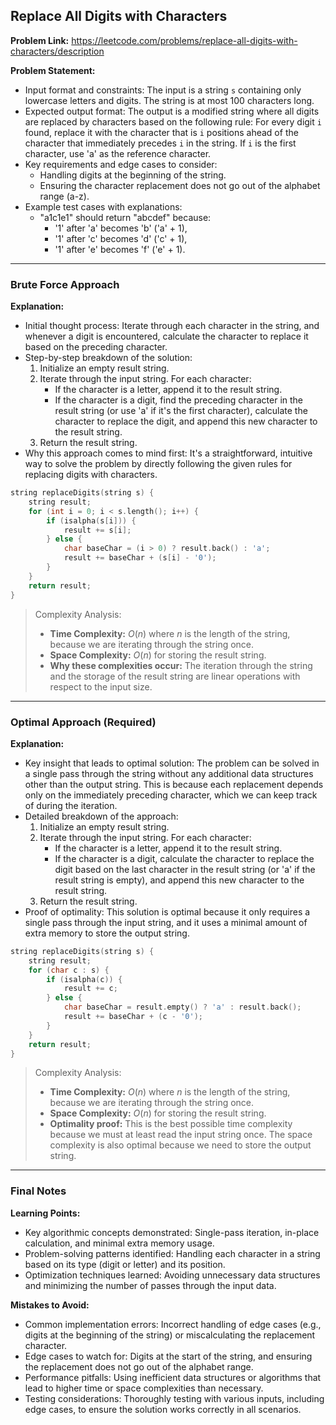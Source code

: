 ## Replace All Digits with Characters
**Problem Link:** https://leetcode.com/problems/replace-all-digits-with-characters/description

**Problem Statement:**
- Input format and constraints: The input is a string `s` containing only lowercase letters and digits. The string is at most 100 characters long.
- Expected output format: The output is a modified string where all digits are replaced by characters based on the following rule: For every digit `i` found, replace it with the character that is `i` positions ahead of the character that immediately precedes `i` in the string. If `i` is the first character, use 'a' as the reference character.
- Key requirements and edge cases to consider:
  - Handling digits at the beginning of the string.
  - Ensuring the character replacement does not go out of the alphabet range (a-z).
- Example test cases with explanations:
  - "a1c1e1" should return "abcdef" because:
    - '1' after 'a' becomes 'b' ('a' + 1),
    - '1' after 'c' becomes 'd' ('c' + 1),
    - '1' after 'e' becomes 'f' ('e' + 1).

---

### Brute Force Approach

**Explanation:**
- Initial thought process: Iterate through each character in the string, and whenever a digit is encountered, calculate the character to replace it based on the preceding character.
- Step-by-step breakdown of the solution:
  1. Initialize an empty result string.
  2. Iterate through the input string. For each character:
     - If the character is a letter, append it to the result string.
     - If the character is a digit, find the preceding character in the result string (or use 'a' if it's the first character), calculate the character to replace the digit, and append this new character to the result string.
  3. Return the result string.
- Why this approach comes to mind first: It's a straightforward, intuitive way to solve the problem by directly following the given rules for replacing digits with characters.

```cpp
string replaceDigits(string s) {
    string result;
    for (int i = 0; i < s.length(); i++) {
        if (isalpha(s[i])) {
            result += s[i];
        } else {
            char baseChar = (i > 0) ? result.back() : 'a';
            result += baseChar + (s[i] - '0');
        }
    }
    return result;
}
```

> Complexity Analysis:
> - **Time Complexity:** $O(n)$ where $n$ is the length of the string, because we are iterating through the string once.
> - **Space Complexity:** $O(n)$ for storing the result string.
> - **Why these complexities occur:** The iteration through the string and the storage of the result string are linear operations with respect to the input size.

---

### Optimal Approach (Required)

**Explanation:**
- Key insight that leads to optimal solution: The problem can be solved in a single pass through the string without any additional data structures other than the output string. This is because each replacement depends only on the immediately preceding character, which we can keep track of during the iteration.
- Detailed breakdown of the approach:
  1. Initialize an empty result string.
  2. Iterate through the input string. For each character:
     - If the character is a letter, append it to the result string.
     - If the character is a digit, calculate the character to replace the digit based on the last character in the result string (or 'a' if the result string is empty), and append this new character to the result string.
  3. Return the result string.
- Proof of optimality: This solution is optimal because it only requires a single pass through the input string, and it uses a minimal amount of extra memory to store the output string.

```cpp
string replaceDigits(string s) {
    string result;
    for (char c : s) {
        if (isalpha(c)) {
            result += c;
        } else {
            char baseChar = result.empty() ? 'a' : result.back();
            result += baseChar + (c - '0');
        }
    }
    return result;
}
```

> Complexity Analysis:
> - **Time Complexity:** $O(n)$ where $n$ is the length of the string, because we are iterating through the string once.
> - **Space Complexity:** $O(n)$ for storing the result string.
> - **Optimality proof:** This is the best possible time complexity because we must at least read the input string once. The space complexity is also optimal because we need to store the output string.

---

### Final Notes

**Learning Points:**
- Key algorithmic concepts demonstrated: Single-pass iteration, in-place calculation, and minimal extra memory usage.
- Problem-solving patterns identified: Handling each character in a string based on its type (digit or letter) and its position.
- Optimization techniques learned: Avoiding unnecessary data structures and minimizing the number of passes through the input data.

**Mistakes to Avoid:**
- Common implementation errors: Incorrect handling of edge cases (e.g., digits at the beginning of the string) or miscalculating the replacement character.
- Edge cases to watch for: Digits at the start of the string, and ensuring the replacement does not go out of the alphabet range.
- Performance pitfalls: Using inefficient data structures or algorithms that lead to higher time or space complexities than necessary.
- Testing considerations: Thoroughly testing with various inputs, including edge cases, to ensure the solution works correctly in all scenarios.